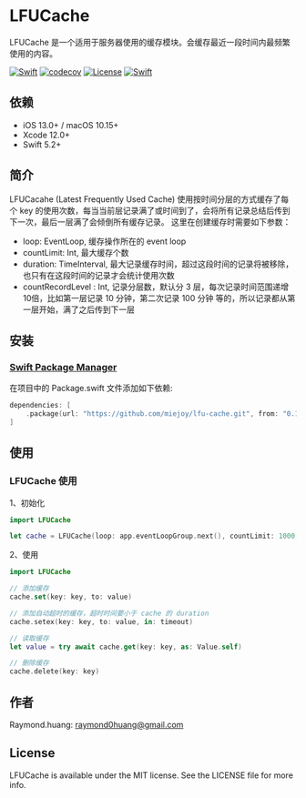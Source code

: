 # LFUCache

LFUCache 是一个适用于服务器使用的缓存模块。会缓存最近一段时间内最频繁使用的内容。

[![Swift](https://github.com/miejoy/lfu-cache/actions/workflows/test.yml/badge.svg)](https://github.com/miejoy/lfu-cache/actions/workflows/test.yml)
[![codecov](https://codecov.io/gh/miejoy/lfu-cache/branch/main/graph/badge.svg)](https://codecov.io/gh/miejoy/lfu-cache)
[![License](https://img.shields.io/badge/license-MIT-brightgreen.svg)](LICENSE)
[![Swift](https://img.shields.io/badge/swift-5.2-brightgreen.svg)](https://swift.org)

## 依赖

- iOS 13.0+ / macOS 10.15+
- Xcode 12.0+
- Swift 5.2+

## 简介

LFUCacahe (Latest Frequently Used Cache) 使用按时间分层的方式缓存了每个 key 的使用次数，每当当前层记录满了或时间到了，会将所有记录总结后传到下一次，最后一层满了会倾倒所有缓存记录。
这里在创建缓存时需要如下参数：
- loop: EventLoop, 缓存操作所在的 event loop
- countLimit: Int, 最大缓存个数
- duration: TimeInterval, 最大记录缓存时间，超过这段时间的记录将被移除，也只有在这段时间的记录才会统计使用次数
- countRecordLevel : Int, 记录分层数，默认分 3 层，每次记录时间范围递增10倍，比如第一层记录 10 分钟，第二次记录 100 分钟 等的，所以记录都从第一层开始，满了之后传到下一层

## 安装

### [Swift Package Manager](https://github.com/apple/swift-package-manager)

在项目中的 Package.swift 文件添加如下依赖:

```swift
dependencies: [
    .package(url: "https://github.com/miejoy/lfu-cache.git", from: "0.1.0"),
]
```

## 使用

### LFUCache 使用

1、初始化

```swift
import LFUCache

let cache = LFUCache(loop: app.eventLoopGroup.next(), countLimit: 1000, duration: 12 * 3600)
```

2、使用

```swift
import LFUCache

// 添加缓存
cache.set(key: key, to: value)

// 添加自动超时的缓存，超时时间要小于 cache 的 duration
cache.setex(key: key, to: value, in: timeout)

// 读取缓存
let value = try await cache.get(key: key, as: Value.self)

// 删除缓存
cache.delete(key: key)
```

## 作者

Raymond.huang: raymond0huang@gmail.com

## License

LFUCache is available under the MIT license. See the LICENSE file for more info.
